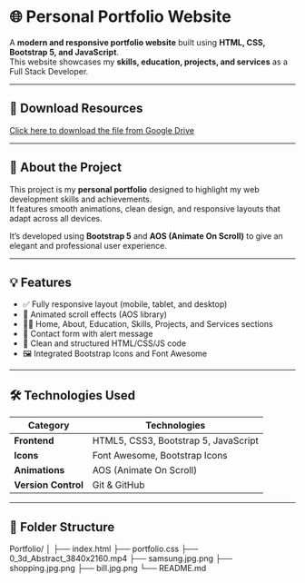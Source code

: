 # 🌐 Personal Portfolio Website  

A **modern and responsive portfolio website** built using **HTML, CSS, Bootstrap 5, and JavaScript**.  
This website showcases my **skills, education, projects, and services** as a Full Stack Developer.

---
 

## 📂 Download Resources

[Click here to download the file from Google Drive](https://drive.google.com/file/d/1hvLyBNtMMi4QU_rnt50g7e1xLvOjflur/view?usp=drive_link)

---

## 🧠 About the Project  

This project is my **personal portfolio** designed to highlight my web development skills and achievements.  
It features smooth animations, clean design, and responsive layouts that adapt across all devices.  

It’s developed using **Bootstrap 5** and **AOS (Animate On Scroll)** to give an elegant and professional user experience.  

---

## 💡 Features  

- ✅ Fully responsive layout (mobile, tablet, and desktop)  
- 🎨 Animated scroll effects (AOS library)  
- 🧑‍💻 Home, About, Education, Skills, Projects, and Services sections  
- 💬 Contact form with alert message  
- 🧠 Clean and structured HTML/CSS/JS code  
- 🖼️ Integrated Bootstrap Icons and Font Awesome  

---

## 🛠️ Technologies Used  

| Category | Technologies |
|-----------|--------------|
| **Frontend** | HTML5, CSS3, Bootstrap 5, JavaScript |
| **Icons** | Font Awesome, Bootstrap Icons |
| **Animations** | AOS (Animate On Scroll) |
| **Version Control** | Git & GitHub |

---

## 📂 Folder Structure  

Portfolio/
│
├── index.html
├── portfolio.css
├── 0_3d_Abstract_3840x2160.mp4
├── samsung.jpg.png
├── shopping.jpg.png
├── bill.jpg.png
└── README.md
